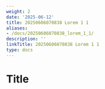 ```yaml
---
weight: 2
date: '2025-06-12'
title: 20250606070838 Lorem 1 1
aliases:
- /docs/20250606070838_lorem_1_1/
description: ''
linkTitle: 20250606070838 Lorem 1 1
type: docs
---
```


# Title